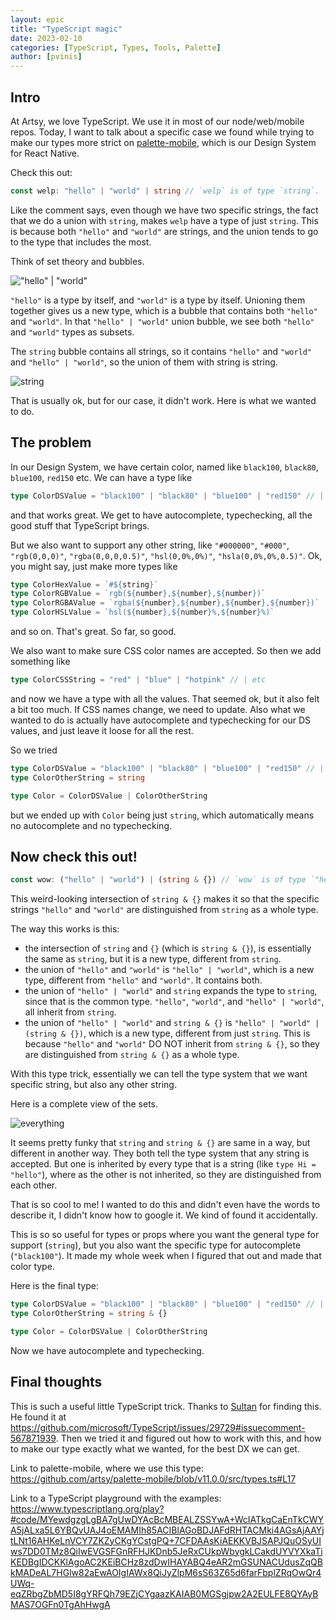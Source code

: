 ```yaml
---
layout: epic
title: "TypeScript magic"
date: 2023-02-10
categories: [TypeScript, Types, Tools, Palette]
author: [pvinis]
---
```


## Intro

At Artsy, we love TypeScript. We use it in most of our node/web/mobile repos.
Today, I want to talk about a specific case we found while trying to make our
types more strict on [palette-mobile], which is our Design System for React
Native.

Check this out:

```ts
const welp: "hello" | "world" | string // `welp` is of type `string`.
```

Like the comment says, even though we have two specific strings, the fact that
we do a union with `string`, makes `welp` have a type of just `string`. This is
because both `"hello"` and `"world"` are strings, and the union tends to go to
the type that includes the most.

Think of set theory and bubbles.

!["hello" | "world"](/images/2023-02-20-typescript-magic/hello-world.png)

`"hello"` is a type by itself, and `"world"` is a type by itself. Unioning them
together gives us a new type, which is a bubble that contains both `"hello"` and
`"world"`. In that `"hello" | "world"` union bubble, we see both `"hello"` and
`"world"` types as subsets.

The `string` bubble contains all strings, so it contains `"hello"` and `"world"`
and `"hello" | "world"`, so the union of them with string is string.

![string](/images/2023-02-20-typescript-magic/string.png)

That is usually ok, but for our case, it didn't work. Here is what we wanted to
do.

## The problem

In our Design System, we have certain color, named like `black100`, `black80`,
`blue100`, `red150` etc. We can have a type like

```ts
type ColorDSValue = "black100" | "black80" | "blue100" | "red150" // | etc
```

and that works great. We get to have autocomplete, typechecking, all the good
stuff that TypeScript brings.

But we also want to support any other string, like `"#000000"`, `"#000"`,
`"rgb(0,0,0)"`, `"rgba(0,0,0,0.5)"`, `"hsl(0,0%,0%)"`, `"hsla(0,0%,0%,0.5)"`.
Ok, you might say, just make more types like

```ts
type ColorHexValue = `#${string}`
type ColorRGBValue = `rgb(${number},${number},${number})`
type ColorRGBAValue = `rgba(${number},${number},${number},${number})`
type ColorHSLValue = `hsl(${number},${number}%,${number}%)`
```

and so on. That's great. So far, so good.

We also want to make sure CSS color names are accepted. So then we add something
like

```ts
type ColorCSSString = "red" | "blue" | "hotpink" // | etc
```

and now we have a type with all the values. That seemed ok, but it also felt a
bit too much. If CSS names change, we need to update. Also what we wanted to do
is actually have autocomplete and typechecking for our DS values, and just leave
it loose for all the rest.

So we tried

```ts
type ColorDSValue = "black100" | "black80" | "blue100" | "red150" // | etc
type ColorOtherString = string

type Color = ColorDSValue | ColorOtherString
```

but we ended up with `Color` being just `string`, which automatically means no
autocomplete and no typechecking.

## Now check this out!

```ts
const wow: ("hello" | "world") | (string & {}) // `wow` is of type `"hello"` or `"world"` or `string`.
```

This weird-looking intersection of `string & {}` makes it so that the specific
strings `"hello"` and `"world"` are distinguished from `string` as a whole type.

The way this works is this:

- the intersection of `string` and `{}` (which is `string & {}`), is essentially
  the same as `string`, but it is a new type, different from `string`.
- the union of `"hello"` and `"world"` is `"hello" | "world"`, which is a new
  type, different from `"hello"` and `"world"`. It contains both.
- the union of `"hello" | "world"` and `string` expands the type to `string`,
  since that is the common type. `"hello"`, `"world"`, and `"hello" | "world"`,
  all inherit from `string`.
- the union of `"hello" | "world"` and `string & {}` is
  `"hello" | "world" | (string & {})`, which is a new type, different from just
  `string`. This is because `"hello"` and `"world"` DO NOT inherit from
  `string & {}`, so they are distinguished from `string & {}` as a whole type.

With this type trick, essentially we can tell the type system that we want
specific string, but also any other string.

Here is a complete view of the sets.

![everything](/images/2023-02-20-typescript-magic/everything.png)

It seems pretty funky that `string` and `string & {}` are same in a way, but
different in another way. They both tell the type system that any string is
accepted. But one is inherited by every type that is a string (like
`type Hi = "hello"`), where as the other is not inherited, so they are
distinguished from each other.

That is so cool to me! I wanted to do this and didn't even have the words to
describe it, I didn't know how to google it. We kind of found it accidentally.

This is so so useful for types or props where you want the general type for
support (`string`), but you also want the specific type for autocomplete
(`"black100"`). It made my whole week when I figured that out and made that
color type.

Here is the final type:

```ts
type ColorDSValue = "black100" | "black80" | "blue100" | "red150" // | etc
type ColorOtherString = string & {}

type Color = ColorDSValue | ColorOtherString
```

Now we have autocomplete and typechecking.

## Final thoughts

This is such a useful little TypeScript trick. Thanks to
[Sultan](https://github.com/MrSltun) for finding this. He found it at
https://github.com/microsoft/TypeScript/issues/29729#issuecomment-567871939.
Then we tried it and figured out how to work with this, and how to make our type
exactly what we wanted, for the best DX we can get.

Link to palette-mobile, where we use this type:
https://github.com/artsy/palette-mobile/blob/v11.0.0/src/types.ts#L17

Link to a TypeScript playground with the examples:
https://www.typescriptlang.org/play?#code/MYewdgzgLgBA7gUwDYAcBcMBEALZSSYwA+WcIATkgCaEnTkCWYA5jALxa5L6YBQvUAJ4oEMAMIh85ACIBlAGoBDJAFdRHTACMki4AGsAjAAYjtLNt16AHKeLnVCY7ZKZyCKgYCstgPQ+7CFDAAsKiAEKKVBJSAPJQuOSyUIws7DD0TMz8QiIwEVGSFGnRFHJKDnb5JeRxCUkpWbygkLCakdUYVYXkaTiKEDBgIDCKKlAgoAC2KEiBCHz8zdDwIHAYABQ4eAR2mGSUNACUdusZqQBkMADeAL7HGlw82aEwAOIgIAWx8QiJyZlpM6sS63Z65d6farFbplZRqOwQr4UWq-eqZRbgZbMD5I8gYRFQh79EZjCYgaazKAIAB0MGSgjpw2A2EULFE8QYAyBMAS7OGFn0TgAhHwgA

[palette-mobile]: https://github.com/artsy/palette-mobile

